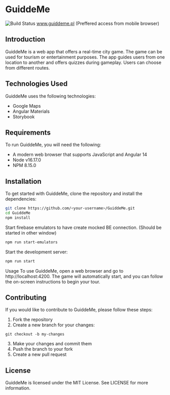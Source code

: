 
# GuiddeMe
![Build Status](https://github.com/IncogVito/GuiddeMe/actions/workflows/firebase-hosting-pull-request.yml/badge.svg)
www.guiddeme.pl (Preffered access from mobile browser)

## Introduction
GuiddeMe is a web app that offers a real-time city game. The game can be used for tourism or entertainment purposes. The app guides users from one location to another and offers quizzes during gameplay. Users can choose from different routes.



## Technologies Used
GuiddeMe uses the following technologies:

- Google Maps
- Angular Materials
- Storybook

## Requirements
To run GuiddeMe, you will need the following:

- A modern web browser that supports JavaScript and Angular 14
- Node v16.17.0
- NPM 8.15.0

## Installation
To get started with GuiddeMe, clone the repository and install the dependencies:

```sh
git clone https://github.com/<your-username>/GuiddeMe.git
cd GuiddeMe
npm install
```

Start firebase emulators to have create mocked BE connection. (Should be started in other window)
```sh
npm run start-emulators
```

Start the development server:
```sh
npm run start
```


Usage
To use GuiddeMe, open a web browser and go to http://localhost:4200. The game will automatically start, and you can follow the on-screen instructions to begin your tour.

## Contributing
If you would like to contribute to GuiddeMe, please follow these steps:

1. Fork the repository
2. Create a new branch for your changes:
```
git checkout -b my-changes
```
3. Make your changes and commit them
4. Push the branch to your fork
5. Create a new pull request

## License
GuiddeMe is licensed under the MIT License. See LICENSE for more information.
